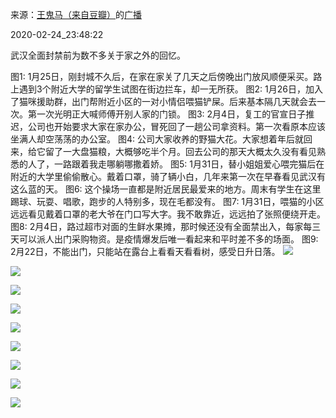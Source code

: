 来源：[王鬼马（来自豆瓣）](https://www.douban.com/people/trouble-sleepin/)的[广播](https://www.douban.com/people/50729008/status/2831608592/#comments)


2020-02-24_23:48:22


武汉全面封禁前为数不多关于家之外的回忆。

图1:   1月25日，刚封城不久后，在家在家关了几天之后傍晚出门放风顺便采买。路上遇到3个附近大学的留学生试图在街边拦车，却一无所获。
图2:   1月26日，加入了猫咪援助群，出门帮附近小区的一对小情侣喂猫铲屎。后来基本隔几天就会去一次。第一次光明正大喊师傅开别人家的门锁。
图3:   2月4日，复工的官宣日子推迟，公司也开始要求大家在家办公，冒死回了一趟公司拿资料。第一次看原本应该坐满人却空荡荡的办公室。
图4:   公司大家收养的野猫大花。大家想着年后就回来，给它留了一大盘猫粮，大概够吃半个月。回去公司的那天大概太久没有看见熟悉的人了，一路跟着我走哪躺哪撒着娇。
图5:    1月31日，替小姐姐爱心喂完猫后在附近的大学里偷偷散心。戴着口罩，骑了辆小白，几年来第一次在早春看见武汉有这么蓝的天。
图6:    这个操场一直都是附近居民最爱来的地方。周末有学生在这里踢球、玩耍、唱歌，跑步的人特别多，现在毛都没有。
图7:   1月31日，喂猫的小区远远看见戴着口罩的老大爷在门口写大字。我不敢靠近，远远拍了张照便绕开走。
图8:    2月4日，路过超市对面的生鲜水果摊，那时候还没有全面禁出入，每家每三天可以派人出门采购物资。是疫情爆发后唯一看起来和平时差不多的场面。
图9:    2月22日，不能出门，只能站在露台上看看天看看树，感受日升日落。
![](./pic/2020-02-24_23:48:22-王鬼马的广播1.jpg)  

![](./pic/2020-02-24_23:48:22-王鬼马的广播2.jpg)  

![](./pic/2020-02-24_23:48:22-王鬼马的广播3.jpg)  

![](./pic/2020-02-24_23:48:22-王鬼马的广播4.jpg)  

![](./pic/2020-02-24_23:48:22-王鬼马的广播5.jpg)  

![](./pic/2020-02-24_23:48:22-王鬼马的广播6.jpg)  

![](./pic/2020-02-24_23:48:22-王鬼马的广播7.jpg)  

![](./pic/2020-02-24_23:48:22-王鬼马的广播8.jpg)  

![](./pic/2020-02-24_23:48:22-王鬼马的广播9.jpg)  

